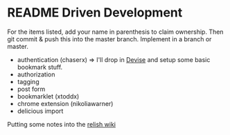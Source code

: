 README Driven Development
=========================

For the items listed, add your name in parenthesis to claim ownership.  Then
git commit & push this into the master branch.  Implement in a branch or master.

* authentication (chaserx) => I'll drop in [Devise](https://github.com/plataformatec/devise) and setup some basic bookmark stuff.
* authorization 
* tagging
* post form
* bookmarklet (xtoddx)
* chrome extension (nikoliawarner)
* delicious import


Putting some notes into the [relish wiki](https://github.com/kyrug/relish/wiki)
